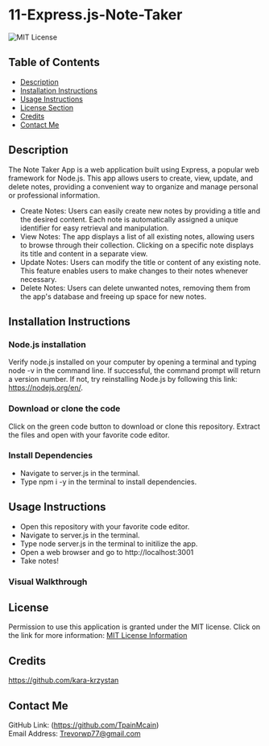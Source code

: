 # 11-Express.js-Note-Taker
![MIT License](https://img.shields.io/badge/license-MIT-important)

## Table of Contents
  - [Description](#description)
  - [Installation Instructions](#installation-instructions)
  - [Usage Instructions](#usage-instructions)
  - [License Section](#license)
  - [Credits](#credits)
  - [Contact Me](#contact-me)
  
## Description
The Note Taker App is a web application built using Express, a popular web framework for Node.js. This app allows users to create, view, update, and delete notes, providing a convenient way to organize and manage personal or professional information.
* Create Notes: Users can easily create new notes by providing a title and the desired content. Each note is automatically assigned a unique identifier for easy retrieval and manipulation.
* View Notes: The app displays a list of all existing notes, allowing users to browse through their collection. Clicking on a specific note displays its title and content in a separate view.
* Update Notes: Users can modify the title or content of any existing note. This feature enables users to make changes to their notes whenever necessary.
* Delete Notes: Users can delete unwanted notes, removing them from the app's database and freeing up space for new notes.
  
## Installation Instructions
  ### Node.js installation
  Verify node.js installed on your computer by opening a terminal and typing node -v in the command line. If successful, the command prompt will return a version number. If not, try reinstalling Node.js by following this link: https://nodejs.org/en/.
  ### Download or clone the code
  Click on the green code button to download or clone this repository. Extract the files and open with your favorite code editor.
  ### Install Dependencies
* Navigate to server.js in the terminal.
* Type npm i -y in the terminal to install dependencies.

## Usage Instructions
* Open this repository with your favorite code editor.
* Navigate to server.js in the terminal.
* Type node server.js in the terminal to initilize the app.
* Open a web browser and go to http://localhost:3001
* Take notes!
### Visual Walkthrough
    
## License
Permission to use this application is granted under the MIT license.
Click on the link for more information: [MIT License Information](https://opensource.org/licenses/MIT)
  
## Credits
https://github.com/kara-krzystan
  
## Contact Me
GitHub Link: (https://github.com/TpainMcain)<br>
Email Address: <Trevorwp77@gmail.com>
